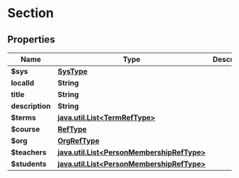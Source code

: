 
# Section

## Properties
Name | Type | Description | Notes
------------ | ------------- | ------------- | -------------
**$sys** | [**SysType**](SysType.md) |  |  [optional]
**localId** | **String** |  |  [optional]
**title** | **String** |  |  [optional]
**description** | **String** |  |  [optional]
**$terms** | [**java.util.List&lt;TermRefType&gt;**](TermRefType.md) |  |  [optional]
**$course** | [**RefType**](RefType.md) |  |  [optional]
**$org** | [**OrgRefType**](OrgRefType.md) |  |  [optional]
**$teachers** | [**java.util.List&lt;PersonMembershipRefType&gt;**](PersonMembershipRefType.md) |  |  [optional]
**$students** | [**java.util.List&lt;PersonMembershipRefType&gt;**](PersonMembershipRefType.md) |  |  [optional]




